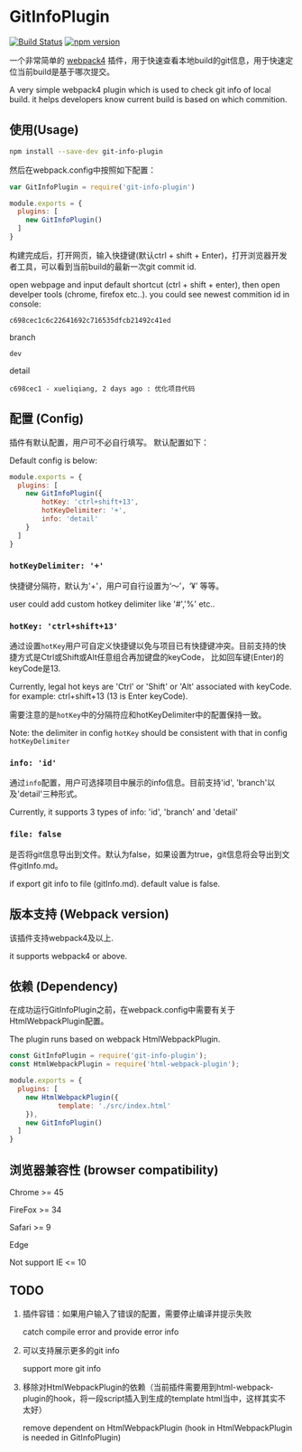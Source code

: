 # GitInfoPlugin

[![Build Status](https://travis-ci.org/xuelq007/GitInfoPlugin.svg?branch=master)](https://travis-ci.org/xuelq007/GitInfoPlugin)
[![npm version](https://badge.fury.io/js/git-info-plugin.svg)](https://badge.fury.io/js/git-info-plugin)

一个非常简单的 [webpack4](https://webpack.js.org/) 插件，用于快速查看本地build的git信息，用于快速定位当前build是基于哪次提交。

A very simple webpack4 plugin which is used to check git info of local build. it helps developers know current build is based on which commition.

## 使用(Usage)

```bash
npm install --save-dev git-info-plugin
```

然后在webpack.config中按照如下配置：

```javascript
var GitInfoPlugin = require('git-info-plugin')

module.exports = {
  plugins: [
    new GitInfoPlugin()
  ]
}
```

构建完成后，打开网页，输入快捷键(默认ctrl + shift + Enter)，打开浏览器开发者工具，可以看到当前build的最新一次git commit id.

open webpage and input default shortcut (ctrl + shift + enter), then open develper tools (chrome, firefox etc..). you could see newest commition id in console: 

```
c698cec1c6c22641692c716535dfcb21492c41ed
```

branch

```
dev
```

detail

```
c698cec1 - xueliqiang, 2 days ago : 优化项目代码
```


## 配置 (Config)

插件有默认配置，用户可不必自行填写。 默认配置如下：

Default config is below:

```javascript
module.exports = {
  plugins: [
    new GitInfoPlugin({
        hotKey: 'ctrl+shift+13',
        hotKeyDelimiter: '+',
        info: 'detail'
    }
  ]
}
```

### `hotKeyDelimiter: '+'`

快捷键分隔符，默认为'+'，用户可自行设置为‘～’，‘¥’ 等等。

user could add custom hotkey delimiter like '#','%' etc..


### `hotKey: 'ctrl+shift+13'`

通过设置`hotKey`用户可自定义快捷键以免与项目已有快捷键冲突。目前支持的快捷方式是Ctrl或Shift或Alt任意组合再加键盘的keyCode，
比如回车键(Enter)的keyCode是13.

Currently, legal hot keys are 'Ctrl' or 'Shift' or 'Alt' associated with keyCode. for example: ctrl+shift+13 (13 is Enter keyCode).


需要注意的是`hotKey`中的分隔符应和hotKeyDelimiter中的配置保持一致。

Note: the delimiter in config `hotKey` should be consistent with that in config `hotKeyDelimiter`



### `info: 'id'`

通过`info`配置，用户可选择项目中展示的info信息。目前支持'id', 'branch'以及'detail'三种形式。

Currently, it supports 3 types of info: 'id', 'branch' and 'detail'

### `file: false`

是否将git信息导出到文件。默认为false，如果设置为true，git信息将会导出到文件gitInfo.md。

if export git info to file (gitInfo.md). default value is false.

## 版本支持 (Webpack version)

该插件支持webpack4及以上.

it supports webpack4 or above.

## 依赖 (Dependency)

在成功运行GitInfoPlugin之前，在webpack.config中需要有关于HtmlWebpackPlugin配置。

The plugin runs based on webpack HtmlWebpackPlugin.

```javascript
const GitInfoPlugin = require('git-info-plugin');
const HtmlWebpackPlugin = require('html-webpack-plugin');

module.exports = {
  plugins: [
    new HtmlWebpackPlugin({
            template: './src/index.html'
    }),
    new GitInfoPlugin()
  ]
}
```

## 浏览器兼容性 (browser compatibility)

Chrome >= 45

FireFox >= 34

Safari >= 9

Edge

Not support IE <= 10


## TODO

1. 插件容错：如果用户输入了错误的配置，需要停止编译并提示失败

   catch compile error and provide error info

2. 可以支持展示更多的git info

   support more git info

3. 移除对HtmlWebpackPlugin的依赖（当前插件需要用到html-webpack-plugin的hook，将一段script插入到生成的template html当中，这样其实不太好）

   remove dependent on HtmlWebpackPlugin (hook in HtmlWebpackPlugin  is needed in GitInfoPlugin)
